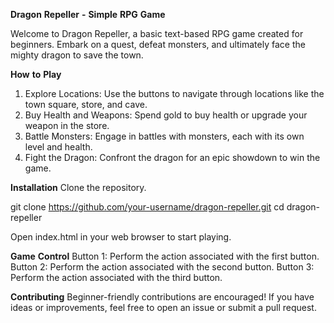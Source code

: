 **Dragon** **Repeller** **-** **Simple** **RPG** **Game**

Welcome to Dragon Repeller, a basic text-based RPG game created for beginners. Embark on a quest, defeat monsters, and ultimately face the mighty dragon to save the town.

**How** **to** **Play**

1. Explore Locations: Use the buttons to navigate through locations like the town square, store, and cave.
2. Buy Health and Weapons: Spend gold to buy health or upgrade your weapon in the store.
3. Battle Monsters: Engage in battles with monsters, each with its own level and health.
4. Fight the Dragon: Confront the dragon for an epic showdown to win the game.
   
**Installation**
Clone the repository.

git clone https://github.com/your-username/dragon-repeller.git
cd dragon-repeller

Open index.html in your web browser to start playing.

**Game** **Control**
Button 1: Perform the action associated with the first button.
Button 2: Perform the action associated with the second button.
Button 3: Perform the action associated with the third button.

**Contributing**
Beginner-friendly contributions are encouraged! If you have ideas or improvements, feel free to open an issue or submit a pull request. 
